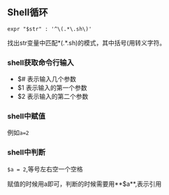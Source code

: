 ## Shell循环

`expr "$str" : '^\(.*\.sh\)'`

找出str变量中匹配*(.*\.sh)的模式，其中括号(用转义字符。

### shell获取命令行输入

* $# 表示输入几个参数
* $1 表示输入的第一个参数
* $2 表示输入的第二个参数

### shell中赋值

例如`a=2`

### shell中判断

`$a = 2`,等号左右空一个空格

赋值的时候用a即可，判断的时候需要用**$a**,表示引用
